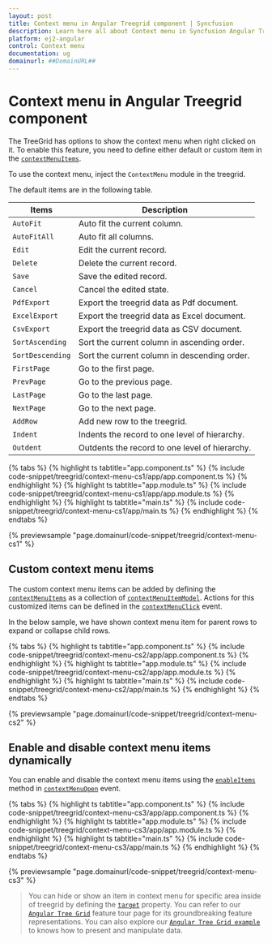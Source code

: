 ```yaml
---
layout: post
title: Context menu in Angular Treegrid component | Syncfusion
description: Learn here all about Context menu in Syncfusion Angular Treegrid component of Syncfusion Essential JS 2 and more.
platform: ej2-angular
control: Context menu 
documentation: ug
domainurl: ##DomainURL##
---
```


# Context menu in Angular Treegrid component

The TreeGrid has options to show the context menu when right clicked on it. To enable this feature, you need to define either default or custom item in the [`contextMenuItems`](https://ej2.syncfusion.com/angular/documentation/api/treegrid/#contextmenuitems).

To use the context menu, inject the `ContextMenu` module in the treegrid.

The default items are in the following table.

Items| Description
----|----
`AutoFit`|  Auto fit the current column.
`AutoFitAll` | Auto fit all columns.
`Edit`|  Edit the current record.
`Delete` | Delete the current record.
`Save` | Save the edited record.
`Cancel` | Cancel the edited state.
`PdfExport` | Export the treegrid data as Pdf document.
`ExcelExport` | Export the treegrid data as Excel document.
`CsvExport` | Export the treegrid data as CSV document.
`SortAscending` | Sort the current column in ascending order.
`SortDescending` | Sort the current column in descending order.
`FirstPage` | Go to the first page.
`PrevPage` | Go to the previous page.
`LastPage` | Go to the last page.
`NextPage` | Go to the next page.
`AddRow` | Add new row to the treegrid.
`Indent` | Indents the record to one level of hierarchy.|
`Outdent` | Outdents the record to one level of hierarchy.|

{% tabs %}
{% highlight ts tabtitle="app.component.ts" %}
{% include code-snippet/treegrid/context-menu-cs1/app/app.component.ts %}
{% endhighlight %}
{% highlight ts tabtitle="app.module.ts" %}
{% include code-snippet/treegrid/context-menu-cs1/app/app.module.ts %}
{% endhighlight %}
{% highlight ts tabtitle="main.ts" %}
{% include code-snippet/treegrid/context-menu-cs1/app/main.ts %}
{% endhighlight %}
{% endtabs %}
  
{% previewsample "page.domainurl/code-snippet/treegrid/context-menu-cs1" %}

## Custom context menu items

The custom context menu items can be added by defining the [`contextMenuItems`](https://ej2.syncfusion.com/angular/documentation/api/treegrid/#contextmenuitems) as a collection of [`contextMenuItemModel`](https://ej2.syncfusion.com/angular/documentation/api/grid/contextMenuItemModel/).
Actions for this customized items can be defined in the [`contextMenuClick`](https://ej2.syncfusion.com/angular/documentation/api/treegrid/#contextmenuclick) event.

In the below sample, we have shown context menu item for parent rows to expand or collapse child rows.

{% tabs %}
{% highlight ts tabtitle="app.component.ts" %}
{% include code-snippet/treegrid/context-menu-cs2/app/app.component.ts %}
{% endhighlight %}
{% highlight ts tabtitle="app.module.ts" %}
{% include code-snippet/treegrid/context-menu-cs2/app/app.module.ts %}
{% endhighlight %}
{% highlight ts tabtitle="main.ts" %}
{% include code-snippet/treegrid/context-menu-cs2/app/main.ts %}
{% endhighlight %}
{% endtabs %}
  
{% previewsample "page.domainurl/code-snippet/treegrid/context-menu-cs2" %}

## Enable and disable context menu items dynamically

You can enable and disable the context menu items using the [`enableItems`](https://ej2.syncfusion.com/documentation/api/menu/#enableitems) method in [`contextMenuOpen`](https://ej2.syncfusion.com/documentation/api/treegrid/#contextmenuopen) event.

{% tabs %}
{% highlight ts tabtitle="app.component.ts" %}
{% include code-snippet/treegrid/context-menu-cs3/app/app.component.ts %}
{% endhighlight %}
{% highlight ts tabtitle="app.module.ts" %}
{% include code-snippet/treegrid/context-menu-cs3/app/app.module.ts %}
{% endhighlight %}
{% highlight ts tabtitle="main.ts" %}
{% include code-snippet/treegrid/context-menu-cs3/app/main.ts %}
{% endhighlight %}
{% endtabs %}
  
{% previewsample "page.domainurl/code-snippet/treegrid/context-menu-cs3" %}

> You can hide or show an item in context menu for specific area inside of treegrid by defining the [`target`](https://ej2.syncfusion.com/angular/documentation/api/grid/contextMenuItemModel/#target) property.
> You can refer to our [`Angular Tree Grid`](https://www.syncfusion.com/angular-ui-components/angular-tree-grid) feature tour page for its groundbreaking feature representations. You can also explore our [`Angular Tree Grid example`](https://ej2.syncfusion.com/angular/demos/#/material/treegrid/treegrid-overview) to knows how to present and manipulate data.